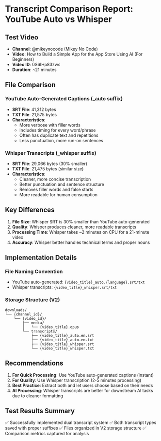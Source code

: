 # Transcript Comparison Report: YouTube Auto vs Whisper

## Test Video
- **Channel**: @mikeynocode (Mikey No Code)
- **Video**: How to Build a Simple App for the App Store Using AI (For Beginners)
- **Video ID**: 0S6IHp83zws
- **Duration**: ~21 minutes

## File Comparison

### YouTube Auto-Generated Captions (_auto suffix)
- **SRT File**: 41,312 bytes
- **TXT File**: 21,575 bytes
- **Characteristics**:
  - More verbose with filler words
  - Includes timing for every word/phrase
  - Often has duplicate text and repetitions
  - Less punctuation, more run-on sentences

### Whisper Transcripts (_whisper suffix)
- **SRT File**: 29,066 bytes (30% smaller)
- **TXT File**: 21,475 bytes (similar size)
- **Characteristics**:
  - Cleaner, more concise transcription
  - Better punctuation and sentence structure
  - Removes filler words and false starts
  - More readable for human consumption

## Key Differences

1. **File Size**: Whisper SRT is 30% smaller than YouTube auto-generated
2. **Quality**: Whisper produces cleaner, more readable transcripts
3. **Processing Time**: Whisper takes ~2 minutes on CPU for a 21-minute video
4. **Accuracy**: Whisper better handles technical terms and proper nouns

## Implementation Details

### File Naming Convention
- YouTube auto-generated: `{video_title}_auto.{language}.srt/txt`
- Whisper transcripts: `{video_title}_whisper.srt/txt`

### Storage Structure (V2)
```
downloads/
└── {channel_id}/
    └── {video_id}/
        ├── media/
        │   └── {video_title}.opus
        └── transcripts/
            ├── {video_title}_auto.en.srt
            ├── {video_title}_auto.en.txt
            ├── {video_title}_whisper.srt
            └── {video_title}_whisper.txt
```

## Recommendations

1. **For Quick Processing**: Use YouTube auto-generated captions (instant)
2. **For Quality**: Use Whisper transcription (2-5 minutes processing)
3. **Best Practice**: Extract both and let users choose based on their needs
4. **AI Processing**: Whisper transcripts are better for downstream AI tasks due to cleaner formatting

## Test Results Summary
✅ Successfully implemented dual transcript system
✅ Both transcript types saved with proper suffixes
✅ Files organized in V2 storage structure
✅ Comparison metrics captured for analysis